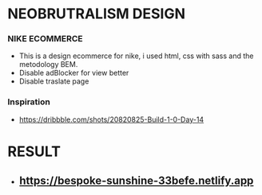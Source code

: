 # NEOBRUTRALISM DESIGN

### NIKE ECOMMERCE
- This is a design ecommerce for nike, i used html, css with sass and the metodology BEM.
- Disable adBlocker for view better
- Disable traslate page

### Inspiration

- https://dribbble.com/shots/20820825-Build-1-0-Day-14

# RESULT

- ## https://bespoke-sunshine-33befe.netlify.app



